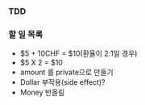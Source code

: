 ### TDD

### 할 일 목록
- $5 + 10CHF = $10(환율이 2:1일 경우)
- $5 X 2 = $10
- amount 를 private으로 만들기
- Dollar 부작용(side effect)?
- Money 반올림

